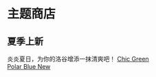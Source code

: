# 主题商店
## 夏季上新
炎炎夏日，为你的洛谷增添一抹清爽吧！
[Chic Green](https://www.luogu.com.cn/theme/design/46269)  
[Polar Blue New](https://www.luogu.com.cn/theme/design/44482)
